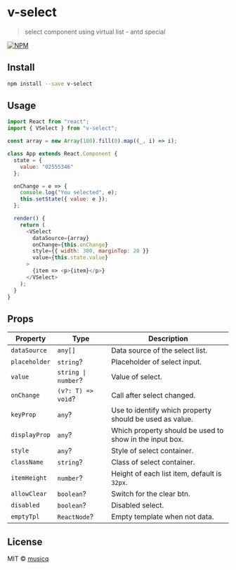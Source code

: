 # v-select

> select component using virtual list - antd special

[![NPM](https://img.shields.io/npm/v/v-select.svg)](https://www.npmjs.com/package/v-select)

## Install

```bash
npm install --save v-select
```

## Usage

```javascript
import React from "react";
import { VSelect } from "v-select";

const array = new Array(100).fill(0).map((_, i) => i);

class App extends React.Component {
  state = {
    value: "02555346"
  };

  onChange = e => {
    console.log("You selected", e);
    this.setState({ value: e });
  };

  render() {
    return (
      <VSelect
        dataSource={array}
        onChange={this.onChange}
        style={{ width: 300, marginTop: 20 }}
        value={this.state.value}
      >
        {item => <p>{item}</p>}
      </VSelect>
    );
  }
}
```

## Props

| Property      | Type                | Description                                             |
| ------------- | ------------------- | ------------------------------------------------------- |
| `dataSource`  | `any[]`             | Data source of the select list.                         |
| `placeholder` | `string`?           | Placeholder of select input.                            |
| `value`       | `string \| number`? | Value of select.                                        |
| `onChange`    | `(v?: T) => void`?  | Call after select changed.                              |
| `keyProp`     | `any`?              | Use to identify which property should be used as value. |
| `displayProp` | `any`?              | Which property should be used to show in the input box. |
| `style`       | `any`?              | Style of select container.                              |
| `className`   | `string`?           | Class of select container.                              |
| `itemHeight`  | `number`?           | Height of each list item, default is `32px`.            |
| `allowClear`  | `boolean`?          | Switch for the clear btn.                               |
| `disabled`    | `boolean`?          | Disabled select.                                        |
| `emptyTpl`    | `ReactNode`?        | Empty template when not data.                           |

## License

MIT © [musicq](https://github.com/musicq)
